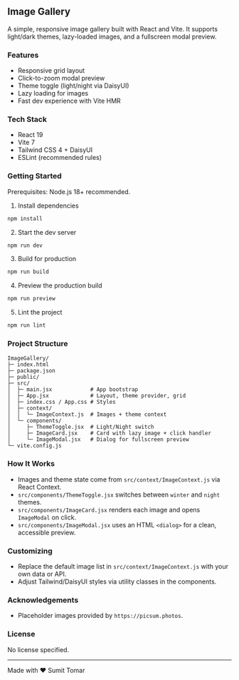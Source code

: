 ## Image Gallery

A simple, responsive image gallery built with React and Vite. It supports light/dark themes, lazy-loaded images, and a fullscreen modal preview.

### Features

- Responsive grid layout
- Click-to-zoom modal preview
- Theme toggle (light/night via DaisyUI)
- Lazy loading for images
- Fast dev experience with Vite HMR

### Tech Stack

- React 19
- Vite 7
- Tailwind CSS 4 + DaisyUI
- ESLint (recommended rules)

### Getting Started

Prerequisites: Node.js 18+ recommended.

1. Install dependencies

```bash
npm install
```

2. Start the dev server

```bash
npm run dev
```

3. Build for production

```bash
npm run build
```

4. Preview the production build

```bash
npm run preview
```

5. Lint the project

```bash
npm run lint
```

### Project Structure

```text
ImageGallery/
├─ index.html
├─ package.json
├─ public/
├─ src/
│  ├─ main.jsx            # App bootstrap
│  ├─ App.jsx             # Layout, theme provider, grid
│  ├─ index.css / App.css # Styles
│  ├─ context/
│  │  └─ ImageContext.js  # Images + theme context
│  └─ components/
│     ├─ ThemeToggle.jsx  # Light/Night switch
│     ├─ ImageCard.jsx    # Card with lazy image + click handler
│     └─ ImageModal.jsx   # Dialog for fullscreen preview
└─ vite.config.js
```

### How It Works

- Images and theme state come from `src/context/ImageContext.js` via React Context.
- `src/components/ThemeToggle.jsx` switches between `winter` and `night` themes.
- `src/components/ImageCard.jsx` renders each image and opens `ImageModal` on click.
- `src/components/ImageModal.jsx` uses an HTML `<dialog>` for a clean, accessible preview.

### Customizing

- Replace the default image list in `src/context/ImageContext.js` with your own data or API.
- Adjust Tailwind/DaisyUI styles via utility classes in the components.

### Acknowledgements

- Placeholder images provided by `https://picsum.photos`.

### License

No license specified.

---

Made with ❤️ Sumit Tomar

